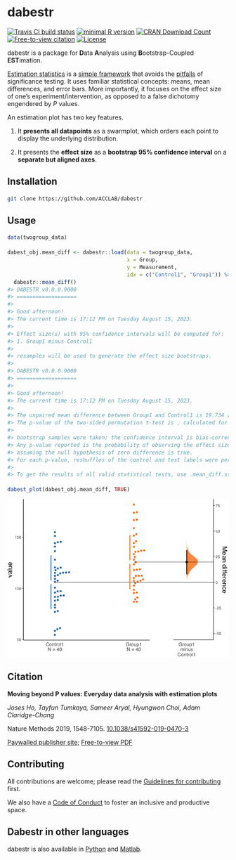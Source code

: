 
<!-- README.md is generated from README.Rmd. Please edit that file -->

# dabestr

<!-- badges: start -->

[![Travis CI build
status](https://img.shields.io/travis/com/ACCLAB/dabestr/master.svg)](https://travis-ci.com/ACCLAB/dabestr/)
[![minimal R
version](https://img.shields.io/badge/R%3E%3D-2.10-6666ff.svg)](https://cran.r-project.org/)
[![CRAN Download
Count](https://cranlogs.r-pkg.org/badges/grand-total/dabestr?color=brightgreen)](https://cran.r-project.org/package=dabestr)
[![Free-to-view
citation](https://zenodo.org/badge/DOI/10.1038/s41592-019-0470-3.svg)](https://rdcu.be/bHhJ4)
[![License](https://img.shields.io/badge/License-Apache_2.0-orange.svg)](https://spdx.org/licenses/BSD-3-Clause-Clear.html)
<!-- badges: end -->

<!-- ## Overview -->

dabestr is a package for **D**ata **A**nalysis using
**B**ootstrap-Coupled **EST**imation.

[Estimation
statistics](https://en.wikipedia.org/wiki/Estimation_statistics "Estimation Stats on Wikipedia")
is a [simple
framework](https://thenewstatistics.com/itns/ "Introduction to the New Statistics")
that avoids the
[pitfalls](https://www.nature.com/articles/nmeth.3288 "The fickle P value generates irreproducible results, Halsey et al 2015")
of significance testing. It uses familiar statistical concepts: means,
mean differences, and error bars. More importantly, it focuses on the
effect size of one’s experiment/intervention, as opposed to a false
dichotomy engendered by *P* values.

An estimation plot has two key features.

1.  It **presents all datapoints** as a swarmplot, which orders each
    point to display the underlying distribution.

2.  It presents the **effect size** as a **bootstrap 95% confidence
    interval** on a **separate but aligned axes**.

## Installation

``` bash
git clone https://github.com/ACCLAB/dabestr
```

## Usage

``` r
data(twogroup_data)

dabest_obj.mean_diff <- dabestr::load(data = twogroup_data, 
                                      x = Group, 
                                      y = Measurement, 
                                      idx = c("Control1", "Group1")) %>%
  dabestr::mean_diff()
#> DABESTR v0.0.0.9000
#> ===================
#> 
#> Good afternoon!
#> The current time is 17:12 PM on Tuesday August 15, 2023.
#> 
#> Effect size(s) with 95% confidence intervals will be computed for:
#> 1. Group1 minus Control1
#> 
#> resamples will be used to generate the effect size bootstraps.
#> 
#> DABESTR v0.0.0.9000
#> ===================
#> 
#> Good afternoon!
#> The current time is 17:12 PM on Tuesday August 15, 2023.
#> 
#> The unpaired mean difference between Group1 and Control1 is 19.734 [95%CI 8.099, 31.045].
#> The p-value of the two-sided permutation t-test is , calculated for legacy purposes only.
#> 
#> bootstrap samples were taken; the confidence interval is bias-corrected and accelerated.
#> Any p-value reported is the probability of observing the effect size (or greater),
#> assuming the null hypothesis of zero difference is true.
#> For each p-value, reshuffles of the control and test labels were performed.
#> 
#> To get the results of all valid statistical tests, use .mean_diff.statistical_tests

dabest_plot(dabest_obj.mean_diff, TRUE)
```

![](man/figures/README-unnamed-chunk-4-1.png)<!-- -->

## Citation

**Moving beyond P values: Everyday data analysis with estimation plots**

*Joses Ho, Tayfun Tumkaya, Sameer Aryal, Hyungwon Choi, Adam
Claridge-Chang*

Nature Methods 2019, 1548-7105.
[10.1038/s41592-019-0470-3](http://dx.doi.org/10.1038/s41592-019-0470-3)

[Paywalled publisher
site](https://www.nature.com/articles/s41592-019-0470-3); [Free-to-view
PDF](https://rdcu.be/bHhJ4)

## Contributing

All contributions are welcome; please read the [Guidelines for
contributing](https://github.com/ACCLAB/dabestr/blob/master/CONTRIBUTING.md)
first.

We also have a [Code of
Conduct](https://github.com/ACCLAB/dabestr/blob/master/CODE_OF_CONDUCT.md)
to foster an inclusive and productive space.

## Dabestr in other languages

dabestr is also available in
[Python](https://github.com/ACCLAB/DABEST-python "DABEST-Python on Github")
and
[Matlab](https://github.com/ACCLAB/DABEST-Matlab "DABEST-Matlab on Github").
